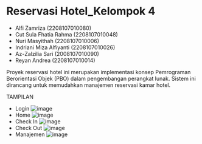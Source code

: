 # Reservasi Hotel_Kelompok 4
- Alfi Zamriza (2208107010080)
- Cut Sula Fhatia Rahma (2208107010048)
- Nuri Masyithah (2208107010006)
- Indriani Miza Alfiyanti (2208107010026)
- Az-Zalzilia Sari (2008107010090)
- Reyan Andrea (2208107010014)

Proyek reservasi hotel ini merupakan implementasi konsep Pemrograman Berorientasi Objek (PBO) dalam pengembangan perangkat lunak. Sistem ini dirancang untuk memudahkan manajemen reservasi kamar hotel.

TAMPILAN
- Login
  ![image](https://github.com/alfizamriza/Reservasi-Hotel_Kelompok-4/assets/130981845/f55f2779-0197-497d-b244-445646e5e13d)
- Home
  ![image](https://github.com/alfizamriza/Reservasi-Hotel_Kelompok-4/assets/130981845/6972d506-c3ef-4e42-bebb-21600f7aeaff)
- Check In
  ![image](https://github.com/alfizamriza/Reservasi-Hotel_Kelompok-4/assets/130981845/4e2bdde5-32a3-423f-9ff5-a759a3fd1af5)
- Check Out
  ![image](https://github.com/alfizamriza/Reservasi-Hotel_Kelompok-4/assets/130981845/f84b708b-96a2-401f-9406-623f7fcb01d4)
- Manajemen
  ![image](https://github.com/alfizamriza/Reservasi-Hotel_Kelompok-4/assets/130981845/1f0cd83b-740e-4686-b397-f71057eda9f3)
